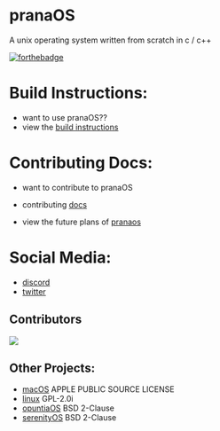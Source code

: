 # pranaOS
A unix operating system written from scratch in c / c++

[![forthebadge](https://forthebadge.com/images/badges/made-with-c-plus-plus.svg)](https://forthebadge.com)

# Build Instructions:
- want to use pranaOS??
- view the [build instructions](https://github.com/pranaOS/pranaOS/blob/master/docs/build.md)

# Contributing Docs:
- want to contribute to pranaOS
- contributing [docs](https://github.com/pranaOS/pranaOS/blob/master/docs/contributing.md)


- view the future plans of [pranaos](https://github.com/pranaOS/pranaOS/blob/master/plans/plans.pdf)

# Social Media:
- [discord](https://discord.gg/XmpBTmy9Bz)
- [twitter](https://twitter.com/os_prana)

## Contributors

<a href="https://github.com/pranaOS/pranaOS/graphs/contributors">
  <img src="https://contributors-img.web.app/image?repo=pranaOS/pranaOS" />
</a>

## Other Projects:
- [macOS](https://github.com/apple/darwin-xnu) APPLE PUBLIC SOURCE LICENSE
- [linux](https://github.com/torvalds/linux.git) GPL-2.0i 
- [opuntiaOS](https://github.com/opuntiaOS-Project/opuntiaOS) BSD 2-Clause
- [serenityOS](https://github.com/serenity/SerenityOS) BSD 2-Clause
